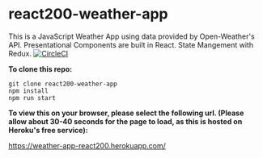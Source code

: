# react200-weather-app
 
This is a JavaScript Weather App using data provided by Open-Weather's API. Presentational Components are built in React. State Mangement with Redux. [![CircleCI](https://circleci.com/gh/sWarren35/react200-weather-app.svg?style=svg)](https://circleci.com/gh/sWarren35/react200-weather-app)

**To clone this repo:**

 ```
 git clone react200-weather-app
 npm install
 npm run start
 
 ```
 
**To view this on your browser, please select the following url. (Please allow about 30-40 seconds for the page to load, as this is hosted on Heroku's free service):**

 https://weather-app-react200.herokuapp.com/
